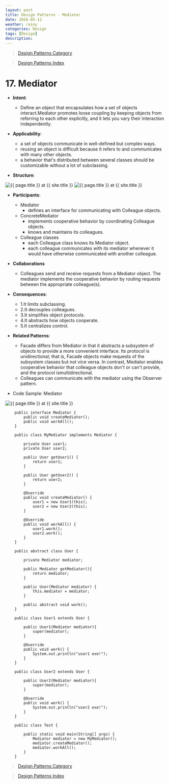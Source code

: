 ```yaml
---
layout: post
title: Design Patterns - Mediator
date: 2016-05-12
weather: rainy
categories: Design 
tags: [Design]
description: 
---
```


> [Design Patterns Category](http://raysxysun.github.io/categories/#Design)

> [Design Patterns Index](http://raysxysun.github.io/design/2016/04/18/DesignPatterns/)

# 17. Mediator

- **Intent**: 
	- Define an object that encapsulates how a set of objects interact.Mediator promotes loose coupling by keeping objects from referring to each other explicitly, and it lets you vary their interaction independently.

- **Applicability**:
    - a set of objects communicate in well-defined but complex ways.
    - reusing an object is difficult because it refers to and communicates with many other objects.
    - a behavior that's distributed between several classes should be customizable without a lot of subclassing.
- **Structure**:	

<img src="{{ site.url }}/assets/img/2016-04-18-DesignPatterns/Mediator1.png" alt="{{ page.title }} at {{ site.title }}">

<img src="{{ site.url }}/assets/img/2016-04-18-DesignPatterns/Mediator2.png" alt="{{ page.title }} at {{ site.title }}">

- **Participants**:
	- Mediator
	   - defines an interface for communicating with Colleague objects.
    - ConcreteMediator
        - implements cooperative behavior by coordinating Colleague objects.
        - knows and maintains its colleagues.
    - Colleague classes
        - each Colleague class knows its Mediator object.
        - each colleague communicates with its mediator whenever it would have otherwise communicated with another colleague.

- **Collaborations**
	- Colleagues send and receive requests from a Mediator object. The mediator implements the cooperative behavior by routing requests between the appropriate colleague(s).
- **Consequences**:
	- 1.It limits subclassing.
	- 2.It decouples colleagues.
	- 3.It simplifies object protocols.
	- 4.It abstracts how objects cooperate.
	- 5.It centralizes control.

- **Related Patterns**:
	- Facade differs from Mediator in that it abstracts a subsystem of objects to provide a more convenient interface. Its protocol is unidirectional; that is, Facade objects make requests of the subsystem classes but not vice versa. In contrast, Mediator enables cooperative behavior that colleague objects don't or can't provide, and the protocol ismultidirectional.
	- Colleagues can communicate with the mediator using the Observer pattern.

- Code Sample: Mediator

<img src="{{ site.url }}/assets/img/2016-04-18-DesignPatterns/MediatorSample.png" alt="{{ page.title }} at {{ site.title }}">	

        public interface Mediator {  
            public void createMediator();  
            public void workAll();  
        }  
        
        public class MyMediator implements Mediator {  
          
            private User user1;  
            private User user2;  
              
            public User getUser1() {  
                return user1;  
            }  
          
            public User getUser2() {  
                return user2;  
            }  
          
            @Override  
            public void createMediator() {  
                user1 = new User1(this);  
                user2 = new User2(this);  
            }  
          
            @Override  
            public void workAll() {  
                user1.work();  
                user2.work();  
            }  
        }   
        
        public abstract class User {  
              
            private Mediator mediator;  
              
            public Mediator getMediator(){  
                return mediator;  
            }  
              
            public User(Mediator mediator) {  
                this.mediator = mediator;  
            }  
          
            public abstract void work();  
        }  
        
        public class User1 extends User {  
          
            public User1(Mediator mediator){  
                super(mediator);  
            }  
              
            @Override  
            public void work() {  
                System.out.println("user1 exe!");  
            }  
        }  
        
        public class User2 extends User {  
          
            public User2(Mediator mediator){  
                super(mediator);  
            }  
              
            @Override  
            public void work() {  
                System.out.println("user2 exe!");  
            }  
        }  
        
        public class Test {  
          
            public static void main(String[] args) {  
                Mediator mediator = new MyMediator();  
                mediator.createMediator();  
                mediator.workAll();  
            }  
        }  



> [Design Patterns Category](http://raysxysun.github.io/categories/#Design)

> [Design Patterns Index](http://raysxysun.github.io/design/2016/04/18/DesignPatterns/)